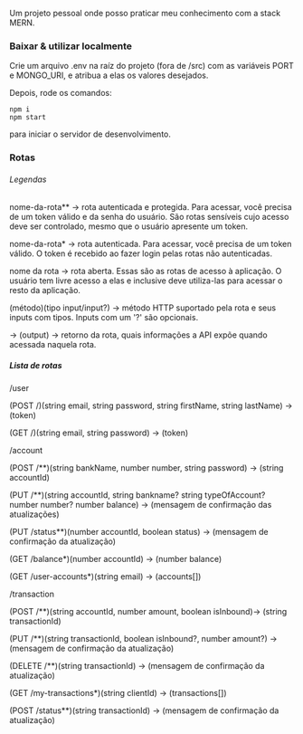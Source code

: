 Um projeto pessoal onde posso praticar meu conhecimento com a stack MERN.

### Baixar & utilizar localmente
Crie um arquivo .env na raíz do projeto (fora de /src) com as variáveis PORT e MONGO_URI, e atribua a elas os valores desejados.

Depois, rode os comandos:
```
npm i
npm start
```
para iniciar o servidor de desenvolvimento.

### Rotas
###### Legendas
nome-da-rota** -> rota autenticada e protegida. Para acessar, você precisa de um token válido
e da senha do usuário. São rotas sensíveis cujo acesso deve ser controlado, mesmo que o usuário
apresente um token.

nome-da-rota* -> rota autenticada. Para acessar, você precisa de um token válido. O token é recebido ao fazer login pelas rotas não autenticadas.

nome da rota -> rota aberta. Essas são as rotas de acesso à aplicação. O usuário tem livre
acesso a elas e inclusive deve utiliza-las para acessar o resto da aplicação.

(método)(tipo input/input?) -> método HTTP suportado pela rota e seus inputs com tipos. Inputs com um '?' são
opcionais.

-> (output) -> retorno da rota, quais informações a API expõe quando acessada naquela rota.

##### Lista de rotas
/user

  (POST /)(string email, string password, string firstName, string lastName) -> (token)

  (GET /)(string email, string password) -> (token)

/account

  (POST /**)(string bankName, number number, string password) -> (string accountId)

  (PUT /**)(string accountId, string bankname? string typeOfAccount? number number? number balance) -> (mensagem de confirmação das atualizações)

  (PUT /status**)(number accountId, boolean status) -> (mensagem de confirmação da atualização)

  (GET /balance*)(number accountId) -> (number balance)

  (GET /user-accounts*)(string email) -> (accounts[])

/transaction

  (POST /**)(string accountId, number amount, boolean isInbound)-> (string transactionId)

  (PUT /**)(string transactionId, boolean isInbound?, number amount?) -> (mensagem de confirmação da atualização)

  (DELETE /**)(string transactionId) -> (mensagem de confirmação da atualização)

  (GET /my-transactions*)(string clientId) -> (transactions[])

  (POST /status**)(string transactionId) -> (mensagem de confirmação da atualização)
